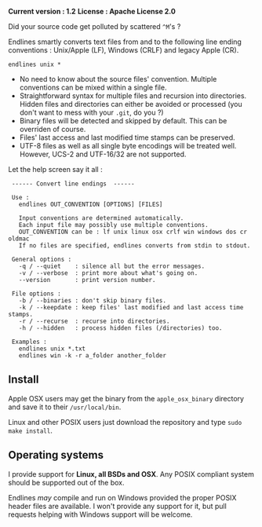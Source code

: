 **Current version : 1.2**
**License : Apache License 2.0**


Did your source code get polluted by scattered `^M`'s ? 

Endlines smartly converts text files from and to the following line ending conventions : Unix/Apple (LF), Windows (CRLF) and legacy Apple (CR).

    endlines unix * 

- No need to know about the source files' convention. Multiple conventions can be mixed within a single file.
- Straightforward syntax for multiple files and recursion into directories. Hidden files and directories can either be avoided or processed (you don't want to mess with your `.git`, do you ?)
- Binary files will be detected and skipped by default. This can be overriden of course.
- Files' last access and last modified time stamps can be preserved.
- UTF-8 files as well as all single byte encodings will be treated well. However, UCS-2 and UTF-16/32 are not supported.


Let the help screen say it all :

     ------ Convert line endings  ------

     Use :
       endlines OUT_CONVENTION [OPTIONS] [FILES]

       Input conventions are determined automatically.
       Each input file may possibly use multiple conventions. 
       OUT_CONVENTION can be : lf unix linux osx crlf win windows dos cr oldmac 
       If no files are specified, endlines converts from stdin to stdout.

     General options :
       -q / --quiet    : silence all but the error messages.
       -v / --verbose  : print more about what's going on.
       --version       : print version number.

     File options :
       -b / --binaries : don't skip binary files.
       -k / --keepdate : keep files' last modified and last access time stamps.
       -r / --recurse  : recurse into directories.
       -h / --hidden   : process hidden files (/directories) too. 

     Examples :
       endlines unix *.txt
       endlines win -k -r a_folder another_folder


Install
-------

Apple OSX users may get the binary from the `apple_osx_binary` directory and save it to their `/usr/local/bin`.

Linux and other POSIX users just download the repository and type `sudo make install`. 


Operating systems
-----------------

I provide support for **Linux, all BSDs and OSX**. Any POSIX compliant system should be supported out of the box.

Endlines *may* compile and run on Windows provided the proper POSIX header files are available. I won't provide any support for it, but pull requests helping with Windows support will be welcome.
